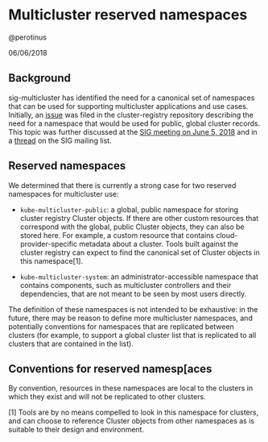 # Multicluster reserved namespaces

@perotinus

06/06/2018

## Background

sig-multicluster has identified the need for a canonical set of namespaces that
can be used for supporting multicluster applications and use cases. Initially,
an [issue](https://github.com/kubernetes/cluster-registry/issues/221) was filed
in the cluster-registry repository describing the need for a namespace that
would be used for public, global cluster records. This topic was further
discussed at the
[SIG meeting on June 5, 2018](https://www.youtube.com/watch?v=j6tHK8_mWz8&t=3012)
and in a
[thread](https://groups.google.com/forum/#!topic/kubernetes-sig-multicluster/8u-li_ZJpDI)
on the SIG mailing list.

## Reserved namespaces

We determined that there is currently a strong case for two reserved namespaces
for multicluster use:

-   `kube-multicluster-public`: a global, public namespace for storing cluster
    registry Cluster objects. If there are other custom resources that
    correspond with the global, public Cluster objects, they can also be stored
    here. For example, a custom resource that contains cloud-provider-specific
    metadata about a cluster. Tools built against the cluster registry can
    expect to find the canonical set of Cluster objects in this namespace[1].

-   `kube-multicluster-system`: an administrator-accessible namespace that
    contains components, such as multicluster controllers and their
    dependencies, that are not meant to be seen by most users directly.

The definition of these namespaces is not intended to be exhaustive: in the
future, there may be reason to define more multicluster namespaces, and
potentially conventions for namespaces that are replicated between clusters (for
example, to support a global cluster list that is replicated to all clusters
that are contained in the list).

## Conventions for reserved namesp[aces

By convention, resources in these namespaces are local to the clusters in which
they exist and will not be replicated to other clusters.

[1] Tools are by no means compelled to look in this namespace for clusters, and
can choose to reference Cluster objects from other namespaces as is suitable to
their design and environment.

